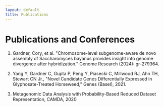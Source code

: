 ```yaml
---
layout: default
title: Publications
---
```


   # Publications and Conferences

   1. Gardner, Cory, et al. "Chromosome-level subgenome-aware de novo assembly of Saccharomyces bayanus provides insight into genome divergence after hybridization." Genome Research (2024): gr-279364.

   2. Yang Y, Gardner C, Gupta P, Peng Y, Piasecki C, Millwood RJ, Ahn TH, Stewart CN Jr., "Novel Candidate Genes Differentially Expressed in Glyphosate-Treated Horseweed," Genes (Basel), 2021.

   3. Metagenomic Data Analysis with Probability-Based Reduced Dataset Representation, CAMDA, 2020
